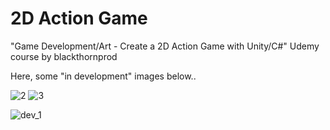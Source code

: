 # 2D Action Game
"Game Development/Art - Create a 2D Action Game with Unity/C#" Udemy course by blackthornprod

Here, some "in development" images below..

![2](https://user-images.githubusercontent.com/69584310/127919449-245d89a0-41b5-4fc0-8038-2d9350a4b08b.png)
![3](https://user-images.githubusercontent.com/69584310/129257422-2b256a53-45b3-4840-95f2-b8c4d6978fa2.png)

![dev_1](https://user-images.githubusercontent.com/69584310/129034964-32c39969-1ae3-4823-a077-b0d6057c3432.png)

